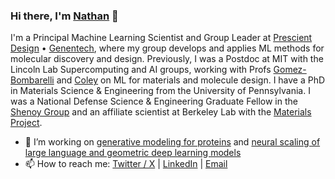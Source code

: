 ### Hi there, I'm [Nathan](https://ncfrey.github.io/) 👋

I'm a Principal Machine Learning Scientist and Group Leader at [Prescient Design](https://github.com/prescient-design) • [Genentech](https://github.com/Genentech), where my group develops and applies ML methods for molecular discovery and design. Previously, I was a Postdoc at MIT with the Lincoln Lab Supercomputing and AI groups, working with Profs [Gomez-Bombarelli](https://gomezbombarelli.mit.edu/) and [Coley](https://coley.mit.edu/) on ML for materials and molecule design. I have a PhD in Materials Science & Engineering from the University of Pennsylvania. I was a National Defense Science & Engineering Graduate Fellow in the [Shenoy Group](http://shenoy.seas.upenn.edu/) and an affiliate scientist at Berkeley Lab with the [Materials Project](https://materialsproject.org/about).

- 🔭 I’m working on [generative modeling for proteins](https://arxiv.org/abs/2306.12360) and [neural scaling of large language and geometric deep learning models](https://chemrxiv.org/engage/chemrxiv/article-details/627bddd544bdd532395fb4b5)
- 📫 How to reach me: [Twitter / X](https://x.com/nc_frey) | [LinkedIn](https://linkedin.com/in/ncfrey) | [Email](frey.nathan.nf1@gene.com)
